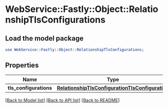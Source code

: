 # WebService::Fastly::Object::RelationshipTlsConfigurations

## Load the model package
```perl
use WebService::Fastly::Object::RelationshipTlsConfigurations;
```

## Properties
Name | Type | Description | Notes
------------ | ------------- | ------------- | -------------
**tls_configurations** | [**RelationshipTlsConfigurationTlsConfiguration**](RelationshipTlsConfigurationTlsConfiguration.md) |  | [optional] 

[[Back to Model list]](../README.md#documentation-for-models) [[Back to API list]](../README.md#documentation-for-api-endpoints) [[Back to README]](../README.md)


